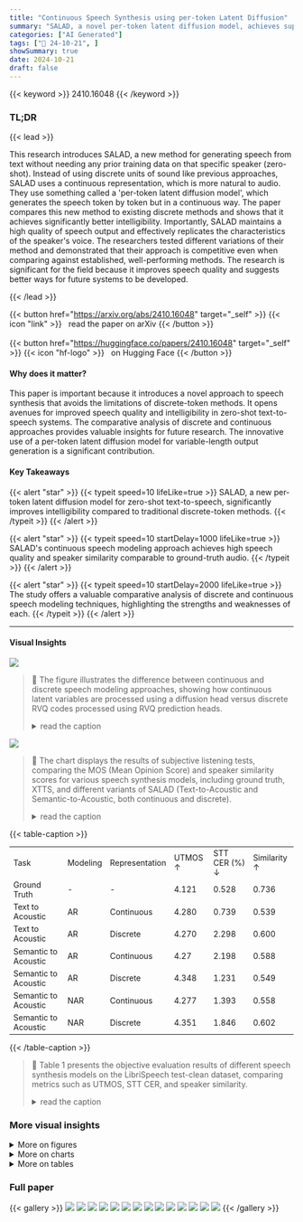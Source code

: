 ```yaml
---
title: "Continuous Speech Synthesis using per-token Latent Diffusion"
summary: "SALAD, a novel per-token latent diffusion model, achieves superior zero-shot speech synthesis, surpassing discrete methods in intelligibility while maintaining speech quality and speaker similarity."
categories: ["AI Generated"]
tags: ["🔖 24-10-21", ]
showSummary: true
date: 2024-10-21
draft: false
---
```


{{< keyword >}} 2410.16048 {{< /keyword >}}

### TL;DR


{{< lead >}}

This research introduces SALAD, a new method for generating speech from text without needing any prior training data on that specific speaker (zero-shot).  Instead of using discrete units of sound like previous approaches, SALAD uses a continuous representation, which is more natural to audio. They use something called a 'per-token latent diffusion model', which generates the speech token by token but in a continuous way.  The paper compares this new method to existing discrete methods and shows that it achieves significantly better intelligibility. Importantly, SALAD maintains a high quality of speech output and effectively replicates the characteristics of the speaker's voice.  The researchers tested different variations of their method and demonstrated that their approach is competitive even when comparing against established, well-performing methods.  The research is significant for the field because it improves speech quality and suggests better ways for future systems to be developed.

{{< /lead >}}


{{< button href="https://arxiv.org/abs/2410.16048" target="_self" >}}
{{< icon "link" >}} &nbsp; read the paper on arXiv
{{< /button >}}
<br><br>
{{< button href="https://huggingface.co/papers/2410.16048" target="_self" >}}
{{< icon "hf-logo" >}} &nbsp; on Hugging Face
{{< /button >}}

#### Why does it matter?
This paper is important because it introduces a novel approach to speech synthesis that avoids the limitations of discrete-token methods.  It opens avenues for improved speech quality and intelligibility in zero-shot text-to-speech systems. The comparative analysis of discrete and continuous approaches provides valuable insights for future research. The innovative use of a per-token latent diffusion model for variable-length output generation is a significant contribution.
#### Key Takeaways

{{< alert "star" >}}
{{< typeit speed=10 lifeLike=true >}} SALAD, a new per-token latent diffusion model for zero-shot text-to-speech, significantly improves intelligibility compared to traditional discrete-token methods. {{< /typeit >}}
{{< /alert >}}

{{< alert "star" >}}
{{< typeit speed=10 startDelay=1000 lifeLike=true >}} SALAD's continuous speech modeling approach achieves high speech quality and speaker similarity comparable to ground-truth audio. {{< /typeit >}}
{{< /alert >}}

{{< alert "star" >}}
{{< typeit speed=10 startDelay=2000 lifeLike=true >}} The study offers a valuable comparative analysis of discrete and continuous speech modeling techniques, highlighting the strengths and weaknesses of each. {{< /typeit >}}
{{< /alert >}}

------
#### Visual Insights



![](https://ai-paper-reviewer.com/2410.16048/figures_2_0.png)

> 🔼 The figure illustrates the difference between continuous and discrete speech modeling approaches, showing how continuous latent variables are processed using a diffusion head versus discrete RVQ codes processed using RVQ prediction heads.
> <details>
> <summary>read the caption</summary>
> Figure 1: Continuous vs. discrete modeling
> </details>





![](https://ai-paper-reviewer.com/2410.16048/charts_8_0.png)

> 🔼 The chart displays the results of subjective listening tests, comparing the MOS (Mean Opinion Score) and speaker similarity scores for various speech synthesis models, including ground truth, XTTS, and different variants of SALAD (Text-to-Acoustic and Semantic-to-Acoustic, both continuous and discrete).
> <details>
> <summary>read the caption</summary>
> Figure 5: Subjective listening results
> </details>





{{< table-caption >}}
<table id='1' style='font-size:14px'><tr><td>Task</td><td>Modeling</td><td>Representation</td><td>UTMOS ↑</td><td>STT CER (%) ↓</td><td>Similarity ↑</td></tr><tr><td>Ground Truth</td><td>-</td><td>-</td><td>4.121</td><td>0.528</td><td>0.736</td></tr><tr><td>Text to Acoustic</td><td>AR</td><td>Continuous</td><td>4.280</td><td>0.739</td><td>0.539</td></tr><tr><td>Text to Acoustic</td><td>AR</td><td>Discrete</td><td>4.270</td><td>2.298</td><td>0.600</td></tr><tr><td>Semantic to Acoustic</td><td>AR</td><td>Continuous</td><td>4.27</td><td>2.198</td><td>0.588</td></tr><tr><td>Semantic to Acoustic</td><td>AR</td><td>Discrete</td><td>4.348</td><td>1.231</td><td>0.549</td></tr><tr><td>Semantic to Acoustic</td><td>NAR</td><td>Continuous</td><td>4.277</td><td>1.393</td><td>0.558</td></tr><tr><td>Semantic to Acoustic</td><td>NAR</td><td>Discrete</td><td>4.351</td><td>1.846</td><td>0.602</td></tr></table>{{< /table-caption >}}

> 🔼 Table 1 presents the objective evaluation results of different speech synthesis models on the LibriSpeech test-clean dataset, comparing metrics such as UTMOS, STT CER, and speaker similarity.
> <details>
> <summary>read the caption</summary>
> Table 1: Objective evaluation of LibriSpeech test-clean
> </details>



### More visual insights

<details>
<summary>More on figures
</summary>


![](https://ai-paper-reviewer.com/2410.16048/figures_4_0.png)

> 🔼 The figure illustrates the per-token diffusion head architecture used in the SALAD model, showing both the training and inference processes.
> <details>
> <summary>read the caption</summary>
> Figure 2: The per-token diffusion head
> </details>



![](https://ai-paper-reviewer.com/2410.16048/figures_5_0.png)

> 🔼 The figure illustrates the process of speech synthesis using semantic-to-acoustic models, showing the flow of information from text and speaker prompt to the final synthesized audio.
> <details>
> <summary>read the caption</summary>
> Figure 3: Synthesis using Semantic-to-Acoustic models
> </details>



</details>



<details>
<summary>More on charts
</summary>


![](https://ai-paper-reviewer.com/2410.16048/charts_9_0.png)

> 🔼 The chart displays the impact of various inference hyperparameters, such as CFG scale, noise scale, diffusion steps, and MaskGIT steps, on the UTMOS score and speaker similarity.
> <details>
> <summary>read the caption</summary>
> Figure 6: Inference hyperparameters influence
> </details>


![](https://ai-paper-reviewer.com/2410.16048/charts_10_0.png)

> 🔼 The chart displays the relationships between reconstruction quality, noise sensitivity, and cross entropy loss with different numbers of RVQ codebooks and VAE embedding dimensions.
> <details>
> <summary>read the caption</summary>
> Figure 7: High-fidelity RVQ codes
> </details>


![](https://ai-paper-reviewer.com/2410.16048/charts_14_0.png)

> 🔼 The chart displays the GMM entropy drop to zero during training and the SoundStorm unmasking method performance comparison.
> <details>
> <summary>read the caption</summary>
> Figure 8: Additional results
> </details>


![](https://ai-paper-reviewer.com/2410.16048/charts_14_1.png)

> 🔼 The chart compares three different unmasking methods in the SoundStorm model, showing that random unmasking achieves the highest UTMOS score.
> <details>
> <summary>read the caption</summary>
> Figure 8: Additional results
> </details>


</details>



<details>
<summary>More on tables
</summary>


{{< table-caption >}}
<table id='3' style='font-size:18px'><tr><td></td><td>UTMOS ↑</td><td>Intelligibility ↓</td><td>Similarity ↑</td></tr><tr><td>T2A HiFi Continuous d = 32</td><td>4.271</td><td>1.157</td><td>0.545</td></tr><tr><td>T2A HiFi Discrete Q = 12</td><td>4.203</td><td>5.461</td><td>0.597</td></tr></table>{{< /table-caption >}}
> 🔼 This table compares the performance of high-fidelity continuous and discrete T2A models, showing the continuous model achieves better intelligibility with comparable quality and similarity scores.
> <details>
> <summary>read the caption</summary>
> Table 2: Discrete vs continuous models with high-fidelity representations
> </details>

{{< table-caption >}}
<table id='6' style='font-size:18px'><tr><td></td><td>UTMOS ↑</td><td>Intelligibility ↓</td><td>Similarity ↑</td></tr><tr><td>VAE Sample</td><td>4.280</td><td>0.739</td><td>0.539</td></tr><tr><td>VAE NoSample</td><td>3.468</td><td>1.891</td><td>0.613</td></tr></table>{{< /table-caption >}}
> 🔼 Table 1 presents the objective evaluation results of different speech synthesis models on the LibriSpeech test-clean dataset, comparing metrics such as UTMOS, STT CER, and speaker similarity.
> <details>
> <summary>read the caption</summary>
> Table 1: Objective evaluation of LibriSpeech test-clean
> </details>

</details>


### Full paper

{{< gallery >}}
<img src="https://ai-paper-reviewer.com/2410.16048/1.png" class="grid-w50 md:grid-w33 xl:grid-w25" />
<img src="https://ai-paper-reviewer.com/2410.16048/2.png" class="grid-w50 md:grid-w33 xl:grid-w25" />
<img src="https://ai-paper-reviewer.com/2410.16048/3.png" class="grid-w50 md:grid-w33 xl:grid-w25" />
<img src="https://ai-paper-reviewer.com/2410.16048/4.png" class="grid-w50 md:grid-w33 xl:grid-w25" />
<img src="https://ai-paper-reviewer.com/2410.16048/5.png" class="grid-w50 md:grid-w33 xl:grid-w25" />
<img src="https://ai-paper-reviewer.com/2410.16048/6.png" class="grid-w50 md:grid-w33 xl:grid-w25" />
<img src="https://ai-paper-reviewer.com/2410.16048/7.png" class="grid-w50 md:grid-w33 xl:grid-w25" />
<img src="https://ai-paper-reviewer.com/2410.16048/8.png" class="grid-w50 md:grid-w33 xl:grid-w25" />
<img src="https://ai-paper-reviewer.com/2410.16048/9.png" class="grid-w50 md:grid-w33 xl:grid-w25" />
<img src="https://ai-paper-reviewer.com/2410.16048/10.png" class="grid-w50 md:grid-w33 xl:grid-w25" />
<img src="https://ai-paper-reviewer.com/2410.16048/11.png" class="grid-w50 md:grid-w33 xl:grid-w25" />
<img src="https://ai-paper-reviewer.com/2410.16048/12.png" class="grid-w50 md:grid-w33 xl:grid-w25" />
<img src="https://ai-paper-reviewer.com/2410.16048/13.png" class="grid-w50 md:grid-w33 xl:grid-w25" />
<img src="https://ai-paper-reviewer.com/2410.16048/14.png" class="grid-w50 md:grid-w33 xl:grid-w25" />
{{< /gallery >}}